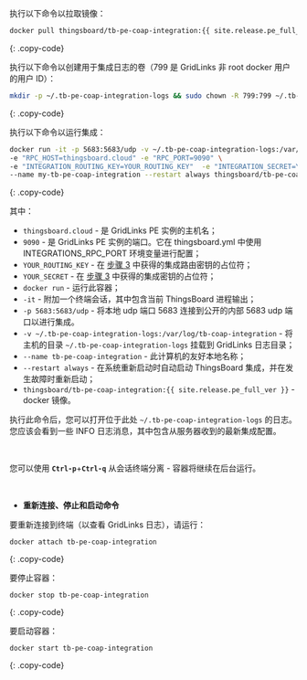 执行以下命令以拉取镜像：

```bash
docker pull thingsboard/tb-pe-coap-integration:{{ site.release.pe_full_ver }}
```
{: .copy-code}

执行以下命令以创建用于集成日志的卷（799 是 GridLinks 非 root docker 用户的用户 ID）：

```bash
mkdir -p ~/.tb-pe-coap-integration-logs && sudo chown -R 799:799 ~/.tb-pe-coap-integration-logs
```
{: .copy-code}

执行以下命令以运行集成：

```bash
docker run -it -p 5683:5683/udp -v ~/.tb-pe-coap-integration-logs:/var/log/tb-coap-integration  \
-e "RPC_HOST=thingsboard.cloud" -e "RPC_PORT=9090" \
-e "INTEGRATION_ROUTING_KEY=YOUR_ROUTING_KEY"  -e "INTEGRATION_SECRET=YOUR_SECRET" \
--name my-tb-pe-coap-integration --restart always thingsboard/tb-pe-coap-integration:{{ site.release.pe_full_ver }}
```
{: .copy-code}

其中：

- `thingsboard.cloud` - 是 GridLinks PE 实例的主机名；
- `9090` - 是 GridLinks PE 实例的端口。它在 thingsboard.yml 中使用 INTEGRATIONS_RPC_PORT 环境变量进行配置；
- `YOUR_ROUTING_KEY` - 在 [步骤 3](/docs/user-guide/integrations/remote-integrations/#step-3-save-remote-integration-credentials) 中获得的集成路由密钥的占位符；
- `YOUR_SECRET` - 在 [步骤 3](/docs/user-guide/integrations/remote-integrations/#step-3-save-remote-integration-credentials) 中获得的集成密钥的占位符；
- `docker run` - 运行此容器；
- `-it` - 附加一个终端会话，其中包含当前 ThingsBoard 进程输出；
- `-p 5683:5683/udp` - 将本地 udp 端口 5683 连接到公开的内部 5683 udp 端口以进行集成。
- `-v ~/.tb-pe-coap-integration-logs:/var/log/tb-coap-integration` - 将主机的目录 `~/.tb-pe-coap-integration-logs` 挂载到 GridLinks 日志目录；
- `--name tb-pe-coap-integration` - 此计算机的友好本地名称；
- `--restart always` - 在系统重新启动时自动启动 ThingsBoard 集成，并在发生故障时重新启动；
- `thingsboard/tb-pe-coap-integration:{{ site.release.pe_full_ver }}` - docker 镜像。

执行此命令后，您可以打开位于此处 `~/.tb-pe-coap-integration-logs` 的日志。您应该会看到一些 INFO 日志消息，其中包含从服务器收到的最新集成配置。

<br>

您可以使用 **`Ctrl-p`**+**`Ctrl-q`** 从会话终端分离 - 容器将继续在后台运行。

<br>

- **重新连接、停止和启动命令**

要重新连接到终端（以查看 GridLinks 日志），请运行：

```
docker attach tb-pe-coap-integration
```
{: .copy-code}

要停止容器：

```
docker stop tb-pe-coap-integration
```
{: .copy-code}

要启动容器：

```
docker start tb-pe-coap-integration
```
{: .copy-code}